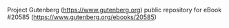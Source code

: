 Project Gutenberg (https://www.gutenberg.org) public repository for eBook #20585 (https://www.gutenberg.org/ebooks/20585)
